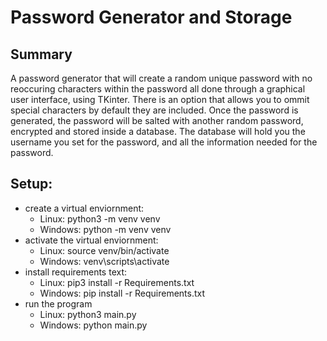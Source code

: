 # Password Generator and Storage

## Summary
A password generator that will create a random unique password with no reoccuring characters within the password all done through a graphical user interface, using TKinter. There is an option that allows you to ommit special characters by default they are included. Once the password is generated, the password will be salted with another random password, encrypted and stored inside a database. The database will hold you the username you set for the password, and all the information needed for the password. 

## Setup:
- create a virtual enviornment: 
	- Linux: python3 -m venv venv
	- Windows: python -m venv venv
- activate the virtual enviornment:
	- Linux: source venv/bin/activate
	- Windows: venv\scripts\activate 
- install requirements text:
	- Linux: pip3 install -r Requirements.txt 
	- Windows: pip install -r Requirements.txt
- run the program
	- Linux: python3 main.py
	- Windows: python main.py
 
